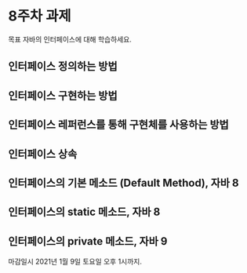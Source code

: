 8주차 과제
==
목표
자바의 인터페이스에 대해 학습하세요.


## 인터페이스 정의하는 방법
## 인터페이스 구현하는 방법
## 인터페이스 레퍼런스를 통해 구현체를 사용하는 방법
## 인터페이스 상속
## 인터페이스의 기본 메소드 (Default Method), 자바 8
## 인터페이스의 static 메소드, 자바 8
## 인터페이스의 private 메소드, 자바 9

마감일시
2021년 1월 9일 토요일 오후 1시까지.